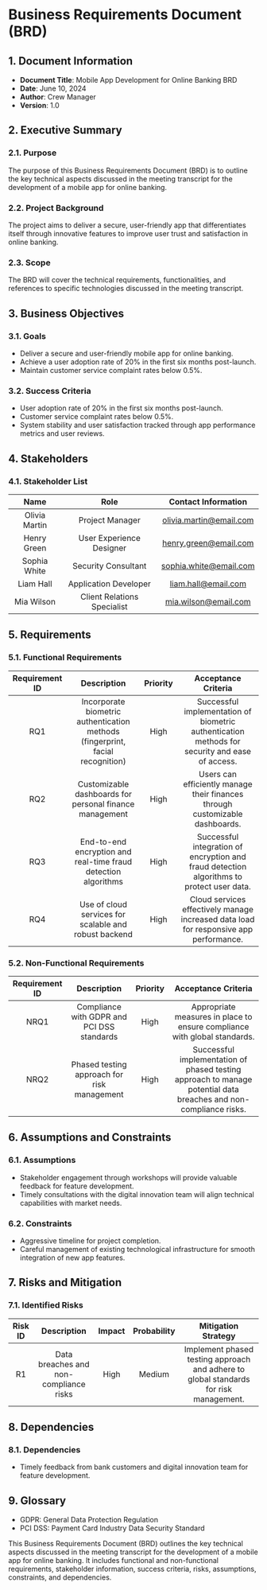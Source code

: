 # **Business Requirements Document (BRD)**
## **1. Document Information**
- **Document Title**: Mobile App Development for Online Banking BRD
- **Date**: June 10, 2024
- **Author**: Crew Manager
- **Version**: 1.0
## **2. Executive Summary**
### **2.1. Purpose**
The purpose of this Business Requirements Document (BRD) is to outline the key technical aspects discussed in the meeting transcript for the development of a mobile app for online banking.
### **2.2. Project Background**
The project aims to deliver a secure, user-friendly app that differentiates itself through innovative features to improve user trust and satisfaction in online banking.
### **2.3. Scope**
The BRD will cover the technical requirements, functionalities, and references to specific technologies discussed in the meeting transcript.
## **3. Business Objectives**
### **3.1. Goals**
- Deliver a secure and user-friendly mobile app for online banking.
- Achieve a user adoption rate of 20% in the first six months post-launch.
- Maintain customer service complaint rates below 0.5%.
### **3.2. Success Criteria**
- User adoption rate of 20% in the first six months post-launch.
- Customer service complaint rates below 0.5%.
- System stability and user satisfaction tracked through app performance metrics and user reviews.
## **4. Stakeholders**
### **4.1. Stakeholder List**
|**Name**|**Role**|**Contact Information**|
| :-: | :-: | :-: |
|Olivia Martin|Project Manager|olivia.martin@email.com|
|Henry Green|User Experience Designer|henry.green@email.com|
|Sophia White|Security Consultant|sophia.white@email.com|
|Liam Hall|Application Developer|liam.hall@email.com|
|Mia Wilson|Client Relations Specialist|mia.wilson@email.com|
## **5. Requirements**
### **5.1. Functional Requirements**
|**Requirement ID**|**Description**|**Priority**|**Acceptance Criteria**|
| :-: | :-: | :-: | :-: |
|RQ1|Incorporate biometric authentication methods (fingerprint, facial recognition)|High|Successful implementation of biometric authentication methods for security and ease of access.|
|RQ2|Customizable dashboards for personal finance management|High|Users can efficiently manage their finances through customizable dashboards.|
|RQ3|End-to-end encryption and real-time fraud detection algorithms|High|Successful integration of encryption and fraud detection algorithms to protect user data.|
|RQ4|Use of cloud services for scalable and robust backend|High|Cloud services effectively manage increased data load for responsive app performance.|
### **5.2. Non-Functional Requirements**
|**Requirement ID**|**Description**|**Priority**|**Acceptance Criteria**|
| :-: | :-: | :-: | :-: |
|NRQ1|Compliance with GDPR and PCI DSS standards|High|Appropriate measures in place to ensure compliance with global standards.|
|NRQ2|Phased testing approach for risk management|High|Successful implementation of phased testing approach to manage potential data breaches and non-compliance risks.|
## **6. Assumptions and Constraints**
### **6.1. Assumptions**
- Stakeholder engagement through workshops will provide valuable feedback for feature development.
- Timely consultations with the digital innovation team will align technical capabilities with market needs.
### **6.2. Constraints**
- Aggressive timeline for project completion.
- Careful management of existing technological infrastructure for smooth integration of new app features.
## **7. Risks and Mitigation**
### **7.1. Identified Risks**
|**Risk ID**|**Description**|**Impact**|**Probability**|**Mitigation Strategy**|
| :-: | :-: | :-: | :-: | :-: |
|R1|Data breaches and non-compliance risks|High|Medium|Implement phased testing approach and adhere to global standards for risk management.|
## **8. Dependencies**
### **8.1. Dependencies**
- Timely feedback from bank customers and digital innovation team for feature development.
## **9. Glossary**
- GDPR: General Data Protection Regulation
- PCI DSS: Payment Card Industry Data Security Standard

This Business Requirements Document (BRD) outlines the key technical aspects discussed in the meeting transcript for the development of a mobile app for online banking. It includes functional and non-functional requirements, stakeholder information, success criteria, risks, assumptions, constraints, and dependencies.